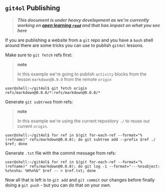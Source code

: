 ## `git4ol` Publishing

> ***This document is under heavy development as we're currently working on [open learning `read`](//github.com/open-learning/read) and that has impact on what you see here***

If you are publishing a website from a `git` repo and you have a `bash` shell around there are some tricks you can use to publish `git4ol` lessons.

Make sure to `git fetch` refs first:

> **note**
>
> In this example we're going to publish `activity` blocks from the lesson `markdown@0.0.0` from the remote `origin`

```shell
user@shell:~/git4ol$ git fetch origin refs/markdown@0.0.0/*:refs/markdown@0.0.0/*
```

Generate `git subtree`s from refs:

> **note**
>
> In this example we're using the current repository `./` to reuse our current `origin`.

```shell
user@shell:~/git4ol$ for ref in $(git for-each-ref --format="%(refname)" refs/markdown@0.0.0); do git subtree add --prefix $ref ./ $ref; done
```

Generate `.txt` file with the commit message from refs:

```shell
user@shell:~/git4ol$ for ref in $(git for-each-ref --format="%(refname)" refs/markdown@0.0.0); do git log -1 --format="---%nsubject: %s%nsha: %H%n%b" $ref -- > $ref.txt; done
```

Now all that is left is to `git add` and `git commit` our changes before finally doing a `git push` - but you can do that on your own. 
